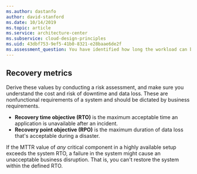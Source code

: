 ```yaml
---
ms.author: dastanfo
author: david-stanford
ms.date: 10/14/2019
ms.topic: article
ms.service: architecture-center
ms.subservice: cloud-design-principles
ms.uid: 43dbf753-9ef5-41b0-8321-e28baae6de2f
ms.assessment_question: You have identified how long the workload can be down for, and how much data it's acceptable to lose in a disaster.
---
```

## Recovery metrics

Derive these values by conducting a risk assessment, and make sure you understand the cost and risk of downtime and data loss. These are nonfunctional requirements of a system and should be dictated by business requirements.

- **Recovery time objective (RTO)** is the maximum acceptable time an application is unavailable after an incident.
- **Recovery point objective (RPO)** is the maximum duration of data loss that's acceptable during a disaster.

If the MTTR value of *any* critical component in a highly available setup exceeds the system RTO, a failure in the system might cause an unacceptable business disruption. That is, you can't restore the system within the defined RTO.
